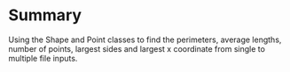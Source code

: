 # Summary
Using the Shape and Point classes to find the perimeters, average lengths, number of points, largest sides and largest x coordinate from single to multiple file inputs.
